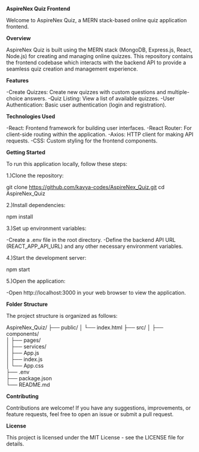 **AspireNex Quiz Frontend**

Welcome to AspireNex Quiz, a MERN stack-based online quiz application frontend.

**Overview**

AspireNex Quiz is built using the MERN stack (MongoDB, Express.js, React, Node.js) for creating and managing online quizzes. This repository contains the frontend codebase which interacts with the backend API to provide a seamless quiz creation and management experience.

**Features**

-Create Quizzes: Create new quizzes with custom questions and multiple-choice answers.
-Quiz Listing: View a list of available quizzes.
-User Authentication: Basic user authentication (login and registration).

**Technologies Used**

-React: Frontend framework for building user interfaces.
-React Router: For client-side routing within the application.
-Axios: HTTP client for making API requests.
-CSS: Custom styling for the frontend components.

**Getting Started**

To run this application locally, follow these steps:

1.)Clone the repository:

git clone https://github.com/kavya-codes/AspireNex_Quiz.git
cd AspireNex_Quiz

2.)Install dependencies:

npm install

3.)Set up environment variables:

-Create a .env file in the root directory.
-Define the backend API URL (REACT_APP_API_URL) and any other necessary environment variables.

4.)Start the development server:

npm start

5.)Open the application:

-Open http://localhost:3000 in your web browser to view the application.

**Folder Structure**

The project structure is organized as follows:

AspireNex_Quiz/
├── public/
│   └── index.html
├── src/
│   ├── components/       
│   ├── pages/            
│   ├── services/        
│   ├── App.js            
│   ├── index.js          
│   └── App.css          
├── .env                  
├── package.json          
└── README.md 

**Contributing**

Contributions are welcome! If you have any suggestions, improvements, or feature requests, feel free to open an issue or submit a pull request.

**License**

This project is licensed under the MIT License - see the LICENSE file for details.
